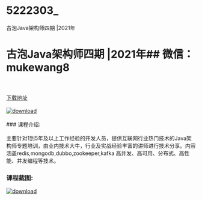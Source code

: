 # 5222303_
古泡Java架构师四期 |2021年
# 古泡Java架构师四期 |2021年## 微信：mukewang8
<br/></br>[下载地址](http://www.36tz.cn/article/5222303 "下载地址")
<br/></br>[![download](http://36tz.cn/muke_img/2022_01_1-8-300x187.png "下载地址")](http://www.36tz.cn/article/5222303 "下载地址")
<br/></br>### 课程介绍:<br/></br>主要针对1到5年及以上工作经验的开发人员，提供互联网行业热门技术的Java架构师专题培训，由业内技术大牛，行业及实战经验丰富的讲师进行技术分享。内容涵盖redis,mongodb,dubbo,zookeeper,kafka 高并发、高可用、分布式、高性能、并发编程等技术。

### 课程截图:
[![download](http://36tz.cn/muke_img/2022_01_2-5.png "下载地址")](http://www.36tz.cn/article/5222303 "下载地址")
